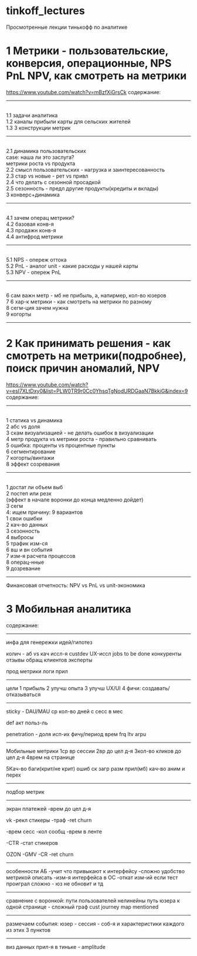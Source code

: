 # tinkoff_lectures
Просмотренные лекции тинькофф по аналитике

# 1 Метрики - пользовательские, конверсия, операционные, NPS PnL NPV, как смотреть на метрики
https://www.youtube.com/watch?v=mBzfXiGrsCk
содержание:
_______
<br>1.1  задачи аналитика
<br>1.2  каналы прибыли карты для сельских жителей
<br>1.3  3 конструкции метрик
___
<br>2.1  динамика пользовательских
<br>case: наша ли это заслуга? 
<br>метрики роста vs продукта 
<br>2.2  смысл пользовательских - нагрузка и заинтересованность
<br>2.3  стар vs новые - рет vs привл
<br>2.4  что делать с сезонной просадкой
<br>2.5  сезонность - предл другие продукты(кредиты и вклады)
<br>3     конверс+динамика
_________
<br>4.1  зачем операц метрики?
<br>4.2  базовая конв-я
<br>4.3  продажн конв-я
<br>4.4  антифрод метрики
___________
<br>5.1  NPS - опереж оттока
<br>5.2  PnL - аналог unit - какие расходы у нашей карты 
<br>5.3  NPV - опереж PnL 
___________
<br>6    сам важн метр - мб не прибыль, а, напирмер, кол-во юзеров
<br>7    6 хар-к метрики - как cмотреть на метрики по разному
<br>8    сегм-ция зачем нужна
<br>9    когорты
___________
# 2 Как принимать решения - как смотреть на метрики(подробнее), поиск причин аномалий, NPV
https://www.youtube.com/watch?v=esI7XLtDxy0&list=PLW0TR9r0Cc0YhsqTgNodURDGaaN7BkkiG&index=9
содержание:
________
<br>1 статика vs динамика
<br>2 абс vs доля
<br>3 скам визуализацией - не делать ошибок в визуализации
<br>4 метр продукта vs метрики роста - правильно сравнивать
<br>5 ошибка: проценты vs процентные пункты 
<br>6 сегментирование
<br>7 когорты/винтажи
<br>8 эффект созревания
________
<br>1 достат ли объем выб
<br>2 постеп или резк
<br>(эффект в начале воронки
до конца медленно дойдет)
<br>3 сегм
<br>4: ищем причину: 9 вариантов
<br>1 свои ошибки
<br>2 кач-во данных
<br>3 сезонность
<br>4 выбросы
<br>5 трафик изм-ся
<br>6 вш и вн события
<br>7 изм-я расчета процессов
<br>8 операц-нные 
<br>9 дозревание
________
Финансовая отчетность: NPV vs PnL vs unit-экономика

# 3 Мобильная аналитика
содержание:
____________
инфа для генережки идей/гипотез

колич - аб
vs
кач иссл-я 
custdev
UX-иссл
jobs to be done
конкуренты
отзывы обращ клиентов
эксперты

прод метрики
логи прил
_______________
цели
1 прибыль
2 улучш опыта
3 улучш UX/UI
4 фичи: создавать/отказываться
_____________
sticky - DAU/MAU
ср кол-во дней с сесс в мес

def акт польз-ль 

penetration - доля исп-их фичу/период врем
frq
ltv 
arpu
____________
Мобильные метрики
1ср вр сессии
2вр до цел д-я
3кол-во кликов до цел д-я
4врем на странице

5Кач-во
баги(крит/не крит)
ошиб
ск загр
разм прил(мб)
кач-во аним и перех
____________
подбор метрик
____________
экран платежей
-врем до цел д-я

vk
-рекл стикеры 
-траф
-ret churn

-врем сесс
-кол сообщ
-врем в ленте

-CTR
-стат стикеров

OZON
-GMV
-CR
-ret churn
_____________
особенности АБ
-учит что привыкают к интерфейсу
-сложно удобство метрикой описать
-изм-я интерфейса в ОС
-откат изм-ий если тест проиграл сложно - юз не обновит и тд
_______________
сравнение с воронкой: пути пользователей нелинейны
путь юзера к одной странице - сложный граф 
cust journey map mentioned
_______________
размечаем события:
юзер - сессия - соб-я
и характеристики каждого из этих 3 пунктов
_________________
виз данных прил-я в тиньке - amplitude

